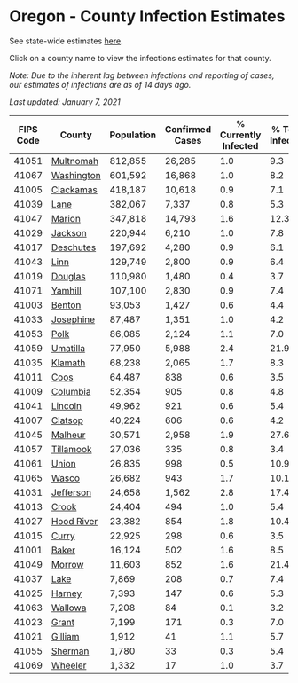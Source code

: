 # Oregon - County Infection Estimates

See state-wide estimates [here](/infections/us-or).

Click on a county name to view the infections estimates for that county.

*Note: Due to the inherent lag between infections and reporting of cases, our estimates of infections are as of 14 days ago.*

*Last updated: January 7, 2021*

|   FIPS Code |                   County |   Population |   Confirmed Cases |   % Currently Infected |   % Total Infected |
|-------------|--------------------------|--------------|-------------------|------------------------|--------------------|
|       41051 |   [Multnomah](multnomah) |      812,855 |            26,285 |                    1.0 |                9.3 |
|       41067 | [Washington](washington) |      601,592 |            16,868 |                    1.0 |                8.2 |
|       41005 |   [Clackamas](clackamas) |      418,187 |            10,618 |                    0.9 |                7.1 |
|       41039 |             [Lane](lane) |      382,067 |             7,337 |                    0.8 |                5.3 |
|       41047 |         [Marion](marion) |      347,818 |            14,793 |                    1.6 |               12.3 |
|       41029 |       [Jackson](jackson) |      220,944 |             6,210 |                    1.0 |                7.8 |
|       41017 |   [Deschutes](deschutes) |      197,692 |             4,280 |                    0.9 |                6.1 |
|       41043 |             [Linn](linn) |      129,749 |             2,800 |                    0.9 |                6.4 |
|       41019 |       [Douglas](douglas) |      110,980 |             1,480 |                    0.4 |                3.7 |
|       41071 |       [Yamhill](yamhill) |      107,100 |             2,830 |                    0.9 |                7.4 |
|       41003 |         [Benton](benton) |       93,053 |             1,427 |                    0.6 |                4.4 |
|       41033 |   [Josephine](josephine) |       87,487 |             1,351 |                    1.0 |                4.2 |
|       41053 |             [Polk](polk) |       86,085 |             2,124 |                    1.1 |                7.0 |
|       41059 |     [Umatilla](umatilla) |       77,950 |             5,988 |                    2.4 |               21.9 |
|       41035 |       [Klamath](klamath) |       68,238 |             2,065 |                    1.7 |                8.3 |
|       41011 |             [Coos](coos) |       64,487 |               838 |                    0.6 |                3.5 |
|       41009 |     [Columbia](columbia) |       52,354 |               905 |                    0.8 |                4.8 |
|       41041 |       [Lincoln](lincoln) |       49,962 |               921 |                    0.6 |                5.4 |
|       41007 |       [Clatsop](clatsop) |       40,224 |               606 |                    0.6 |                4.2 |
|       41045 |       [Malheur](malheur) |       30,571 |             2,958 |                    1.9 |               27.6 |
|       41057 |   [Tillamook](tillamook) |       27,036 |               335 |                    0.8 |                3.4 |
|       41061 |           [Union](union) |       26,835 |               998 |                    0.5 |               10.9 |
|       41065 |           [Wasco](wasco) |       26,682 |               943 |                    1.7 |               10.1 |
|       41031 |   [Jefferson](jefferson) |       24,658 |             1,562 |                    2.8 |               17.4 |
|       41013 |           [Crook](crook) |       24,404 |               494 |                    1.0 |                5.4 |
|       41027 | [Hood River](hood-river) |       23,382 |               854 |                    1.8 |               10.4 |
|       41015 |           [Curry](curry) |       22,925 |               298 |                    0.6 |                3.5 |
|       41001 |           [Baker](baker) |       16,124 |               502 |                    1.6 |                8.5 |
|       41049 |         [Morrow](morrow) |       11,603 |               852 |                    1.6 |               21.4 |
|       41037 |             [Lake](lake) |        7,869 |               208 |                    0.7 |                7.4 |
|       41025 |         [Harney](harney) |        7,393 |               147 |                    0.6 |                5.3 |
|       41063 |       [Wallowa](wallowa) |        7,208 |                84 |                    0.1 |                3.2 |
|       41023 |           [Grant](grant) |        7,199 |               171 |                    0.3 |                7.0 |
|       41021 |       [Gilliam](gilliam) |        1,912 |                41 |                    1.1 |                5.7 |
|       41055 |       [Sherman](sherman) |        1,780 |                33 |                    0.3 |                5.4 |
|       41069 |       [Wheeler](wheeler) |        1,332 |                17 |                    1.0 |                3.7 |